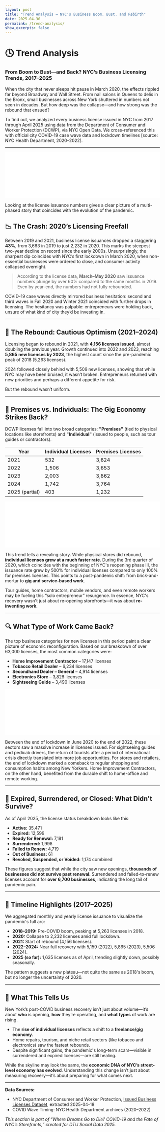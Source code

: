 ```yaml
---
layout: post
title: "Trend Analysis — NYC's Business Boom, Bust, and Rebirth"
date: 2025-04-30
permalink: /trend-analysis/
show_excerpts: false
---
```


# 🕓 Trend Analysis  
### From Boom to Bust—and Back? NYC’s Business Licensing Trends, 2017–2025

When the city that never sleeps hit pause in March 2020, the effects rippled far beyond Broadway and Wall Street. From nail salons in Queens to delis in the Bronx, small businesses across New York shuttered in numbers not seen in decades. But how deep was the collapse—and how strong was the rebound that ensued?

To find out, we analyzed every business license issued in NYC from 2017 through April 2025 using data from the Department of Consumer and Worker Protection (DCWP), via NYC Open Data. We cross-referenced this with official city COVID-19 case wave data and lockdown timelines [source: NYC Health Department, 2020–2022].

---

<iframe src="/assets/images/NYC_License_Issuance_COVID_Milestones.png" style="width:100%; height:auto; border:none;"></iframe>

Looking at the license issuance numbers gives a clear picture of a multi-phased story that coincides with the evolution of the pandemic.

## 📉 The Crash: 2020’s Licensing Freefall

Between 2019 and 2021, business license issuances dropped a staggering **43%**, from 3,663 in 2019 to just 2,232 in 2020. This marks the steepest two-year decline on record since the early 2000s. Unsurprisingly, the sharpest dip coincides with NYC’s first lockdown in March 2020, when non-essential businesses were ordered to close, and consumer activity collapsed overnight.

> According to the license data, **March–May 2020** saw issuance numbers plunge by over 60% compared to the same months in 2019. Even by year-end, the numbers had not fully rebounded.

COVID-19 case waves directly mirrored business hesitation: second and third waves in Fall 2020 and Winter 2021 coincided with further drops in licensing. The hesitancy was palpable: entrepreneurs were holding back, unsure of what kind of city they’d be investing in.

---

## 🔁 The Rebound: Cautious Optimism (2021–2024)

Licensing began to rebound in 2021, with **4,156 licenses issued**, almost doubling the previous year. Growth continued into 2022 and 2023, reaching **5,865 new licenses by 2023**, the highest count since the pre-pandemic peak of 2018 (5,263 licenses).

2024 followed closely behind with 5,506 new licenses, showing that while NYC may have been bruised, it wasn’t broken. Entrepreneurs returned with new priorities and perhaps a different appetite for risk.

But the rebound wasn’t uniform.

---

## 👤 Premises vs. Individuals: The Gig Economy Strikes Back?

DCWP licenses fall into two broad categories: **"Premises"** (tied to physical locations like storefronts) and **"Individual"** (issued to people, such as tour guides or contractors).

| Year | Individual Licenses | Premises Licenses |
|------|----------------------|-------------------|
| 2021 | 532                  | 3,624             |
| 2022 | 1,506                | 3,653             |
| 2023 | 2,003                | 3,862             |
| 2024 | 1,742                | 3,764             |
| 2025 (partial) | 403        | 1,232             |

<iframe src="/assets/images/quarterly_pct_change_covid_timeline.html" style="width:100%; height:auto; border:none;"></iframe>

This trend tells a revealing story. While physical stores did rebound, **individual licenses grew at a much faster rate**. During the 3rd quarter of 2020, which coincides with the beginning of NYC's reopening phase III, the issuance rate grew by 500% for individual licenses compared to only 100% for premises licenses. This points to a post-pandemic shift: from brick-and-mortar to **gig and service-based work**.

Tour guides, home contractors, mobile vendors, and even remote workers may be fueling this “solo entrepreneur” resurgence. In essence, NYC's recovery wasn't just about re-opening storefronts—it was about **re-inventing work**.

---

## 🔍 What Type of Work Came Back?

The top business categories for new licenses in this period paint a clear picture of economic reconfiguration. Based on our breakdown of over 63,000 licenses, the most common categories were:

- **Home Improvement Contractor** – 17,147 licenses  
- **Tobacco Retail Dealer** – 6,234 licenses  
- **Secondhand Dealer – General** – 4,914 licenses  
- **Electronics Store** – 3,828 licenses  
- **Sightseeing Guide** – 3,490 licenses

<iframe src="/assets/images/rebound.png" style="width:100%; height:auto; border:none;"></iframe>

Between the end of lockdown in June 2020 to the end of 2022, these sectors saw a massive increase in licenses issued. For sightseeing guides and pedicab drivers, the return of tourists after a period of international crisis directly translated into more job opportunities. For stores and retailers, the end of lockdown marked a comeback to regular shopping and consumption habits among New Yorkers. Home Improvement Contractors, on the other hand, benefited from the durable shift to home-office and remote working.

---

## 🛑 Expired, Surrendered, or Closed: What Didn't Survive?

As of April 2025, the license status breakdown looks like this:

- **Active:** 35,471  
- **Expired:** 12,599  
- **Ready for Renewal:** 7,181  
- **Surrendered:** 1,998  
- **Failed to Renew:** 4,719  
- **Out of Business:** 61  
- **Revoked, Suspended, or Voided:** 1,174 combined

These figures suggest that while the city saw new openings, **thousands of businesses did not survive past renewal**. Surrendered and failed-to-renew licenses account for **over 6,700 businesses**, indicating the long tail of pandemic pain.

---

## 📆 Timeline Highlights (2017–2025)

We aggregated monthly and yearly license issuance to visualize the pandemic's full arc:

- **2018–2019:** Pre-COVID boom, peaking at 5,263 licenses in 2018.  
- **2020:** Collapse to 2,232 licenses amid full lockdown.  
- **2021:** Start of rebound (4,156 licenses).  
- **2022–2024:** Near full recovery with 5,159 (2022), 5,865 (2023), 5,506 (2024).  
- **2025 (so far):** 1,635 licenses as of April, trending slightly down, possibly seasonally.

The pattern suggests a new plateau—not quite the same as 2018's boom, but no longer the uncertainty of 2020.

---

## 🧭 What This Tells Us

New York’s post-COVID business recovery isn’t just about volume—it’s about **who** is opening, **how** they’re operating, and **what types** of work are rising.

- The **rise of individual licenses** reflects a shift to a **freelance/gig economy**.
- Home repairs, tourism, and niche retail sectors (like tobacco and electronics) saw the fastest rebounds.
- Despite significant gains, the pandemic's long-term scars—visible in surrendered and expired licenses—are still healing.

While the skyline may look the same, the **economic DNA of NYC’s street-level economy has evolved**. Understanding this change isn’t just about measuring recovery—it’s about preparing for what comes next.

---

**Data Sources:**

- NYC Department of Consumer and Worker Protection, [Issued Business Licenses Dataset](https://data.cityofnewyork.us/Business/Issued-Licenses/8h5e-5nd9), extracted 2025-04-18  
- COVID Wave Timing: NYC Health Department archives (2020–2022)

*This section is part of “Where Dreams Go to Die? COVID-19 and the Fate of NYC’s Storefronts,” created for DTU Social Data 2025.*

